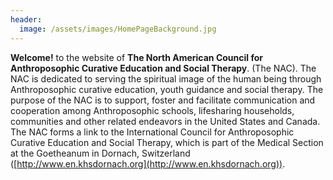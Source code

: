 ```yaml
---
header:
  image: /assets/images/HomePageBackground.jpg
---
```

 **Welcome!** to the website of **The North American Council for Anthroposophic Curative Education and Social Therapy**. (The NAC).  The NAC is dedicated to serving the spiritual image of the human being through Anthroposophic curative education, youth guidance and social therapy. The purpose of the NAC is to support, foster and facilitate communication and cooperation among Anthroposophic schools, lifesharing households, communities and other related endeavors in the United States and Canada.  The NAC forms a link to the International Council for Anthroposophic Curative Education and Social Therapy, which is part of the Medical Section at the Goetheanum in Dornach, Switzerland ([http://www.en.khsdornach.org](http://www.en.khsdornach.org)).
